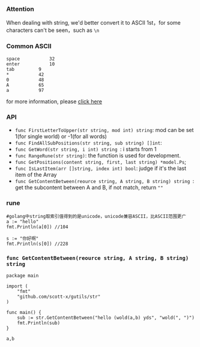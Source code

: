 ### Attention
When dealing with string, we'd better convert it to ASCII 1st，for some characters can't be seen，such as `\n`

### Common ASCII

```
space			32
enter			10
tab			9
*			42
0			48
A			65
a 			97
```
for more information, please [click here](http://www.asciitable.com/)

### API
- `func FirstLetterToUpper(str string, mod int) string`: mod can be set 1(for single world) or -1(for all words)
- `func FindAllSubPositions(str string, sub string) []int`:
- `func GetWord(str string, i int) string `: i starts from 1
- `func RangeRune(str string)`: the function is used for development.
- `func GetPositions(content string, first, last string) *model.Ps`;
- `func IsLastItem(arr []string, index int) bool`: judge if it's the last item of the Array
- `func GetContentBetween(reource string, A string, B string) string `: get the subcontent between A and B, if not match, return `""` 

### rune
```
#golang中string取索引值得到的是unicode，unicode兼容ASCII，比ASCII范围更广
a := "hello"
fmt.Println(a[0]) //104

s := "你好啊"
fmt.Println(s[0]) //228
```

### `func GetContentBetween(reource string, A string, B string) string`
```golang
package main

import (
	"fmt"
	"github.com/scott-x/gutils/str"
)

func main() {
	sub := str.GetContentBetween("hello (wold(a,b) yds", "wold(", ")")
	fmt.Println(sub)
}
```
```
a,b
```